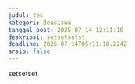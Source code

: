 ```yaml
---
judul: tes
kategori: Beasiswa
tanggal_post: 2025-07-14 12:11:18
deskripsi: setsetsetst
deadline: 2025-07-14T05:11:18.224Z
arsip: false
---
```

s﻿etsetset